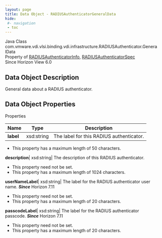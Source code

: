 ```yaml
---
layout: page
title: Data Object - RADIUSAuthenticatorGeneralData
hide:
 #- navigation
 - toc
---
```






Java Class
    com.vmware.vdi.vlsi.binding.vdi.infrastructure.RADIUSAuthenticator.GeneralData  
Property of
     [RADIUSAuthenticatorInfo](vdi.infrastructure.RADIUSAuthenticator.RADIUSAuthenticatorInfo.md#field_detail), [RADIUSAuthenticatorSpec](vdi.infrastructure.RADIUSAuthenticator.RADIUSAuthenticatorSpec.md#field_detail)  
Since 
    Horizon View 6.0

## Data Object Description 

General data about a RADIUS authenticator. 

## Data Object Properties

Properties

Name |  Type |  Description   
---|---|---  
**label**|  xsd:string|  The label for this RADIUS authenticator.   


  * This property has a maximum length of 50 characters. 

  
**description**|  xsd:string|  The description of this RADIUS authenticator.   


 * This property need not be set.
  * This property has a maximum length of 1024 characters. 

  
**userNameLabel**|  xsd:string|  The label for the RADIUS authenticator user name.  **_Since_** Horizon 7.11  


 * This property need not be set.
  * This property has a maximum length of 20 characters. 

  
**passcodeLabel**|  xsd:string|  The label for the RADIUS authenticator passcode.  **_Since_** Horizon 7.11  


 * This property need not be set.
  * This property has a maximum length of 20 characters. 

  
  

  

